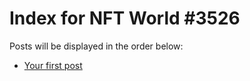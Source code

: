 # Index for NFT World #3526
Posts will be displayed in the order below:

- [Your first post](./001-first.md)

